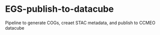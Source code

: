 # EGS-publish-to-datacube
Pipeline to generate COGs, creaet STAC metadata, and publish to CCMEO datacube

